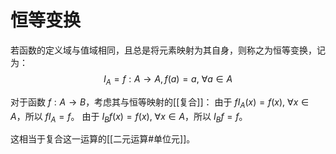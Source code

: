 # 恒等变换

若函数的定义域与值域相同，且总是将元素映射为其自身，则称之为恒等变换，记为：
$$ I_{A}=f:A \to A,f(a)=a,\ \forall a \in A $$

对于函数 $f:A \to B$，考虑其与恒等映射的[[复合]]：
由于 $f I_{A}(x)=f(x),\ \forall x \in A$，所以 $f I_{A}=f$。
由于 $I_{B}f (x)=f(x),\ \forall x \in A$，所以 $I_{B}f =f$。

这相当于复合这一运算的[[二元运算#单位元]]。